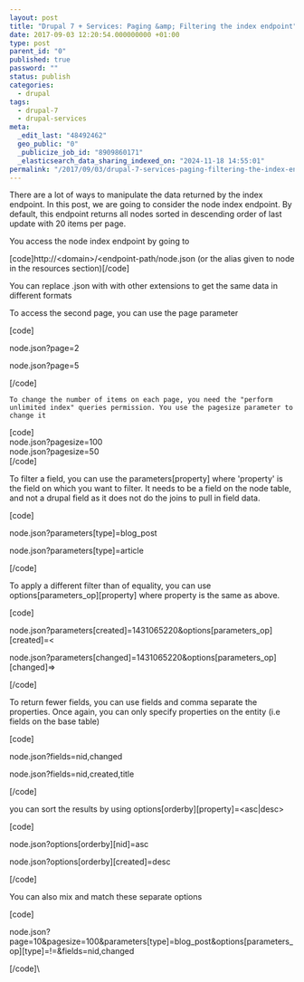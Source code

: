 ```yaml
---
layout: post
title: "Drupal 7 + Services: Paging &amp; Filtering the index endpoint"
date: 2017-09-03 12:20:54.000000000 +01:00
type: post
parent_id: "0"
published: true
password: ""
status: publish
categories:
  - drupal
tags:
  - drupal-7
  - drupal-services
meta:
  _edit_last: "48492462"
  geo_public: "0"
  _publicize_job_id: "8909860171"
  _elasticsearch_data_sharing_indexed_on: "2024-11-18 14:55:01"
permalink: "/2017/09/03/drupal-7-services-paging-filtering-the-index-endpoint/"
---
```


There are a lot of ways to manipulate the data returned by the index endpoint.
In this post, we are going to consider the node index endpoint. By default, this
endpoint returns all nodes sorted in descending order of last update with 20
items per page.

You access the node index endpoint by going to

\[code\]http://\<domain\>/\<endpoint-path/node.json (or the alias given to node
in the resources section)\[/code\]

You can replace .json with with other extensions to get the same data in
different formats

To access the second page, you can use the page parameter

\[code\]

node.json?page=2

node.json?page=5

\[/code\]

    To change the number of items on each page, you need the "perform unlimited index" queries permission. You use the pagesize parameter to change it

\[code\]\
node.json?pagesize=100\
node.json?pagesize=50\
\[/code\]

To filter a field, you can use the parameters\[property\] where \'property\' is
the field on which you want to filter. It needs to be a field on the node table,
and not a drupal field as it does not do the joins to pull in field data.

\[code\]

node.json?parameters\[type\]=blog_post

node.json?parameters\[type\]=article

\[/code\]

To apply a different filter than of equality, you can use
options\[parameters_op\]\[property\] where property is the same as above.

\[code\]

node.json?parameters\[created\]=1431065220&options\[parameters_op\]\[created\]=\<

node.json?parameters\[changed\]=1431065220&options\[parameters_op\]\[changed\]=\>

\[/code\]

To return fewer fields, you can use fields and comma separate the properties.
Once again, you can only specify properties on the entity (i.e fields on the
base table)

\[code\]

node.json?fields=nid,changed

node.json?fields=nid,created,title

\[/code\]

you can sort the results by using options\[orderby\]\[property\]=\<asc\|desc\>

\[code\]

node.json?options\[orderby\]\[nid\]=asc

node.json?options\[orderby\]\[created\]=desc

\[/code\]

You can also mix and match these separate options

\[code\]

node.json?page=10&pagesize=100&parameters\[type\]=blog_post&options\[parameters_op\]\[type\]=!=&fields=nid,changed

\[/code\]\
